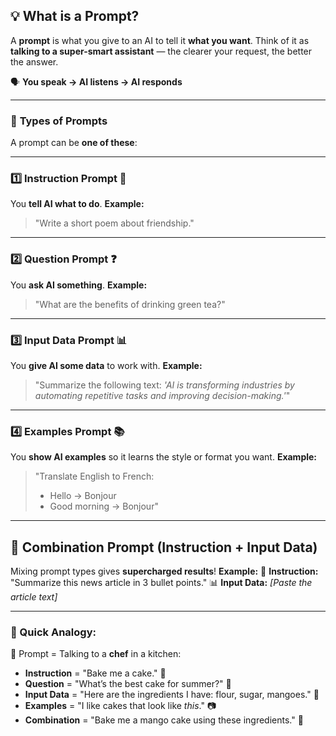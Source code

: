 ## 💡 **What is a Prompt?**

A **prompt** is what you give to an AI to tell it **what you want**.
Think of it as **talking to a super-smart assistant** — the clearer your request, the better the answer.

🗣️ **You speak → AI listens → AI responds**

---

### 🧩 **Types of Prompts**

A prompt can be **one of these**:

---

### 1️⃣ **Instruction Prompt** 📜

You **tell AI what to do**.
**Example:**

> "Write a short poem about friendship."

---

### 2️⃣ **Question Prompt** ❓

You **ask AI something**.
**Example:**

> "What are the benefits of drinking green tea?"

---

### 3️⃣ **Input Data Prompt** 📊

You **give AI some data** to work with.
**Example:**

> "Summarize the following text: *'AI is transforming industries by automating repetitive tasks and improving decision-making.'*"

---

### 4️⃣ **Examples Prompt** 📚

You **show AI examples** so it learns the style or format you want.
**Example:**

> "Translate English to French:
>
> * Hello → Bonjour
> * Good morning → Bonjour"

---

## 🔀 **Combination Prompt** (Instruction + Input Data)

Mixing prompt types gives **supercharged results**!
**Example:**
📜 **Instruction:** "Summarize this news article in 3 bullet points."
📊 **Input Data:** *\[Paste the article text]*

---

### 📌 Quick Analogy:

🧠 Prompt = Talking to a **chef** in a kitchen:

* **Instruction** = "Bake me a cake." 🎂
* **Question** = "What’s the best cake for summer?" 🍓
* **Input Data** = "Here are the ingredients I have: flour, sugar, mangoes." 🥭
* **Examples** = "I like cakes that look like *this*." 📷
* **Combination** = "Bake me a mango cake using these ingredients." 🍰
